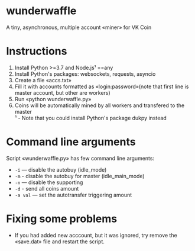 # wunderwaffle
A tiny, asynchronous, multiple account «miner» for VK Coin 

# Instructions
1. Install Python >=3.7 and Node.js¹ ==any 
2. Install Python's packages: websockets, requests, asyncio  
3. Create a file «accs.txt»
4. Fill it with accounts formatted as «login:password»(note that first line is master account, but other are workers)  
5. Run «python wunderwaffle.py»  
6. Coins will be automatically mined by all workers and transfered to the master  
¹ - Note that you could install Python's package dukpy instead  

# Command line arguments
Script «wunderwaffle.py» has few command line arguments:  
- `-i` — disable the autobuy (idle_mode)  
- `-m` - disable the autobuy for master (idle_main_mode)
- `-n` — disable the supporting  
- `-d` - send all coins amount  
- `-a val` — set the autotransfer triggering amount  

# Fixing some problems
- If you had added new acccount, but it was ignored, try remove the «save.dat» file and restart the script.  

